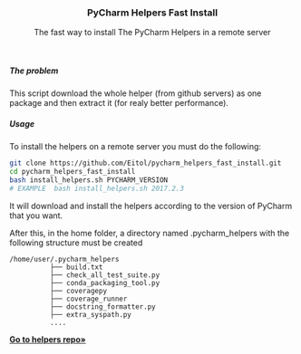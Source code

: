 <p align="center">
  <h3 align="center">PyCharm Helpers Fast Install</h3>

  <p align="center">
    The fast way to install The PyCharm Helpers in a remote server
  </p>
</p>

<br>

##### The problem
This script download the whole helper (from github servers) as one package and then extract it (for realy better performance).


##### Usage
To install the helpers on a remote server you must do the following:
```bash
git clone https://github.com/Eitol/pycharm_helpers_fast_install.git
cd pycharm_helpers_fast_install
bash install_helpers.sh PYCHARM_VERSION
# EXAMPLE  bash install_helpers.sh 2017.2.3
```

It will download and install the helpers according to the version of PyCharm that you want.

After this, in the home folder, a directory named .pycharm_helpers with the following structure must be created

```
/home/user/.pycharm_helpers
          ├── build.txt
          ├── check_all_test_suite.py
          ├── conda_packaging_tool.py
          ├── coveragepy
          ├── coverage_runner
          ├── docstring_formatter.py
          ├── extra_syspath.py            
          ....    
```

<a href="https://github.com/Eitol/pycharm_helpers"><strong>Go to helpers repo&raquo;</strong></a>